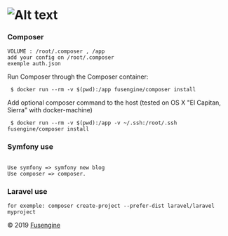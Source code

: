![Alt text](https://cdn.fusengine.ch/docker/composer.svg)
=============================================================


### Composer

```
VOLUME : /root/.composer , /app
add your config on /root/.composer
exemple auth.json
```

Run Composer through the Composer container:
```
 $ docker run --rm -v $(pwd):/app fusengine/composer install
```

Add optional composer command to the host (tested on OS X "El Capitan, Sierra"  with docker-machine)
```
 $ docker run --rm -v $(pwd):/app -v ~/.ssh:/root/.ssh fusengine/composer install
```

### Symfony use
```

Use symfony => symfony new blog
Use composer => composer.

```

### Laravel use

```
for exemple: composer create-project --prefer-dist laravel/laravel myproject
```

&copy; 2019 [Fusengine](http://fusengine.com)
